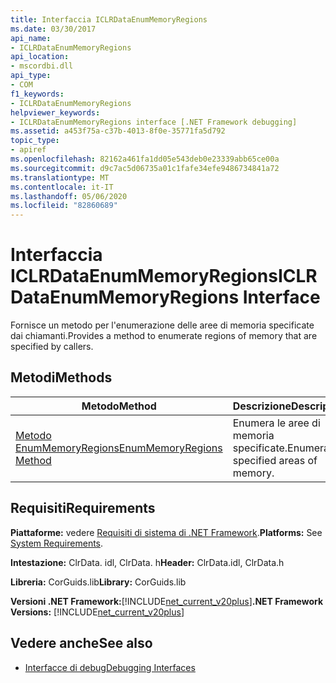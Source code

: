 ```yaml
---
title: Interfaccia ICLRDataEnumMemoryRegions
ms.date: 03/30/2017
api_name:
- ICLRDataEnumMemoryRegions
api_location:
- mscordbi.dll
api_type:
- COM
f1_keywords:
- ICLRDataEnumMemoryRegions
helpviewer_keywords:
- ICLRDataEnumMemoryRegions interface [.NET Framework debugging]
ms.assetid: a453f75a-c37b-4013-8f0e-35771fa5d792
topic_type:
- apiref
ms.openlocfilehash: 82162a461fa1dd05e543deb0e23339abb65ce00a
ms.sourcegitcommit: d9c7ac5d06735a01c1fafe34efe9486734841a72
ms.translationtype: MT
ms.contentlocale: it-IT
ms.lasthandoff: 05/06/2020
ms.locfileid: "82860689"
---
```

# <a name="iclrdataenummemoryregions-interface"></a><span data-ttu-id="49141-102">Interfaccia ICLRDataEnumMemoryRegions</span><span class="sxs-lookup"><span data-stu-id="49141-102">ICLRDataEnumMemoryRegions Interface</span></span>
<span data-ttu-id="49141-103">Fornisce un metodo per l'enumerazione delle aree di memoria specificate dai chiamanti.</span><span class="sxs-lookup"><span data-stu-id="49141-103">Provides a method to enumerate regions of memory that are specified by callers.</span></span>  
  
## <a name="methods"></a><span data-ttu-id="49141-104">Metodi</span><span class="sxs-lookup"><span data-stu-id="49141-104">Methods</span></span>  
  
|<span data-ttu-id="49141-105">Metodo</span><span class="sxs-lookup"><span data-stu-id="49141-105">Method</span></span>|<span data-ttu-id="49141-106">Descrizione</span><span class="sxs-lookup"><span data-stu-id="49141-106">Description</span></span>|  
|------------|-----------------|  
|[<span data-ttu-id="49141-107">Metodo EnumMemoryRegions</span><span class="sxs-lookup"><span data-stu-id="49141-107">EnumMemoryRegions Method</span></span>](iclrdataenummemoryregions-enummemoryregions-method.md)|<span data-ttu-id="49141-108">Enumera le aree di memoria specificate.</span><span class="sxs-lookup"><span data-stu-id="49141-108">Enumerates specified areas of memory.</span></span>|  
  
## <a name="requirements"></a><span data-ttu-id="49141-109">Requisiti</span><span class="sxs-lookup"><span data-stu-id="49141-109">Requirements</span></span>  
 <span data-ttu-id="49141-110">**Piattaforme:** vedere [Requisiti di sistema di .NET Framework](../../get-started/system-requirements.md).</span><span class="sxs-lookup"><span data-stu-id="49141-110">**Platforms:** See [System Requirements](../../get-started/system-requirements.md).</span></span>  
  
 <span data-ttu-id="49141-111">**Intestazione:** ClrData. idl, ClrData. h</span><span class="sxs-lookup"><span data-stu-id="49141-111">**Header:** ClrData.idl, ClrData.h</span></span>  
  
 <span data-ttu-id="49141-112">**Libreria:** CorGuids.lib</span><span class="sxs-lookup"><span data-stu-id="49141-112">**Library:** CorGuids.lib</span></span>  
  
 <span data-ttu-id="49141-113">**Versioni .NET Framework:**[!INCLUDE[net_current_v20plus](../../../../includes/net-current-v20plus-md.md)]</span><span class="sxs-lookup"><span data-stu-id="49141-113">**.NET Framework Versions:** [!INCLUDE[net_current_v20plus](../../../../includes/net-current-v20plus-md.md)]</span></span>  
  
## <a name="see-also"></a><span data-ttu-id="49141-114">Vedere anche</span><span class="sxs-lookup"><span data-stu-id="49141-114">See also</span></span>

- [<span data-ttu-id="49141-115">Interfacce di debug</span><span class="sxs-lookup"><span data-stu-id="49141-115">Debugging Interfaces</span></span>](debugging-interfaces.md)
